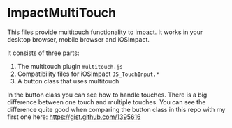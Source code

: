 ImpactMultiTouch
================

This files provide multitouch functionality to [impact](impactjs.com). It works in your desktop browser, mobile browser and iOSImpact.

It consists of three parts:

1. The multitouch plugin `multitouch.js`
2. Compatibility files for iOSImpact `JS_TouchInput.*`
3. A button class that uses multitouch

In the button class you can see how to handle touches. 
There is a big difference between one touch and multiple touches. You can see the difference quite good when comparing the button class in this repo with my first one here: <https://gist.github.com/1395616>